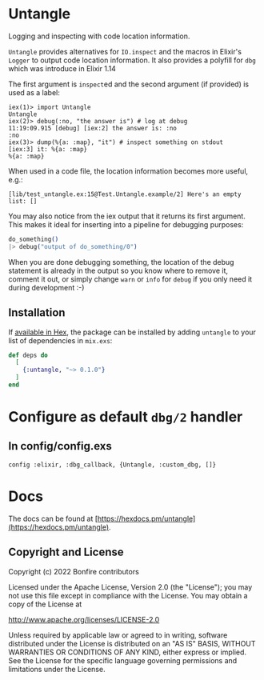 # Untangle

Logging and inspecting with code location information.

`Untangle` provides alternatives for `IO.inspect` and the macros in Elixir's `Logger` to output code location information. It also provides a polyfill for `dbg` which was introduce in Elixir 1.14

The first argument is `inspect`ed and the second argument (if provided) is used as a label:

```
iex(1)> import Untangle
Untangle
iex(2)> debug(:no, "the answer is") # log at debug
11:19:09.915 [debug] [iex:2] the answer is: :no
:no
iex(3)> dump(%{a: :map}, "it") # inspect something on stdout
[iex:3] it: %{a: :map}
%{a: :map}
```

When used in a code file, the location information becomes more useful, e.g.:

```
[lib/test_untangle.ex:15@Test.Untangle.example/2] Here's an empty list: []
```

You may also notice from the iex output that it returns its first argument. This makes it ideal for inserting into a pipeline for debugging purposes:

```elixir
do_something()
|> debug("output of do_something/0")
```

When you are done debugging something, the location of the debug statement is already in the output so you know where to remove it, comment it out, or simply change `warn` or `info` for `debug` if you only need it during development :-)


## Installation

If [available in Hex](https://hex.pm/docs/publish), the package can be installed
by adding `untangle` to your list of dependencies in `mix.exs`:

```elixir
def deps do
  [
    {:untangle, "~> 0.1.0"}
  ]
end
```

# Configure as default `dbg/2` handler

## In config/config.exs
`config :elixir, :dbg_callback, {Untangle, :custom_dbg, []}`

# Docs

The docs can be found at [https://hexdocs.pm/untangle](https://hexdocs.pm/untangle).

## Copyright and License

Copyright (c) 2022 Bonfire contributors

Licensed under the Apache License, Version 2.0 (the "License");
you may not use this file except in compliance with the License.
You may obtain a copy of the License at

   http://www.apache.org/licenses/LICENSE-2.0

Unless required by applicable law or agreed to in writing, software
distributed under the License is distributed on an "AS IS" BASIS,
WITHOUT WARRANTIES OR CONDITIONS OF ANY KIND, either express or implied.
See the License for the specific language governing permissions and
limitations under the License.
